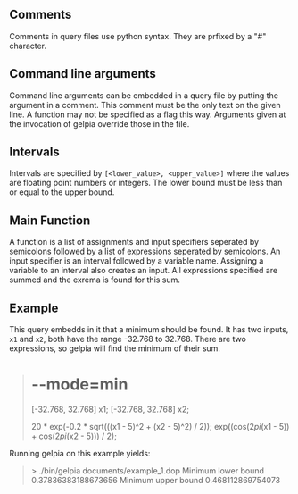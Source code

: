 

## Comments

Comments in query files use python syntax.
They are prfixed by a "#" character.


## Command line arguments

Command line arguments can be embedded in a query file by putting the argument in
a comment.
This comment must be the only text on the given line.
A function may not be specified as a flag this way.
Arguments given at the invocation of gelpia override those in the file.


## Intervals

Intervals are specified by `[<lower_value>, <upper_value>]` where the values are
floating point numbers or integers.
The lower bound must be less than or equal to the upper bound.


## Main Function

A function is a list of assignments and input specifiers  seperated by semicolons
followed by a list of expressions seperated by semicolons.
An input specifier is an interval followed by a variable name.
Assigning a variable to an interval also creates an input.
All expressions specified are summed and the exrema is found for this sum.


## Example

This query embedds in it that a minimum should be found.
It has two inputs, `x1` and `x2`, both have the range -32.768 to 32.768.
There are two expressions, so gelpia will find the minimum of their sum.

> # --mode=min
>
> [-32.768, 32.768] x1;
> [-32.768, 32.768] x2;
>
> 20 * exp(-0.2 * sqrt(((x1 - 5)^2 + (x2 - 5)^2) / 2));
> exp((cos(2*pi*(x1 - 5)) + cos(2*pi*(x2 - 5))) / 2);

Running gelpia on this example yields:

> \> ./bin/gelpia documents/example_1.dop
> Minimum lower bound 0.37836383188673656
> Minimum upper bound 0.468112869754073

